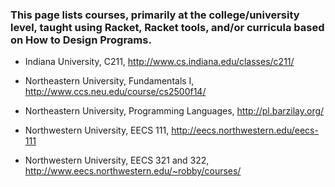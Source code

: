 ### This page lists courses, primarily at the college/university level, taught using Racket, Racket tools, and/or curricula based on How to Design Programs.

* Indiana University, C211, http://www.cs.indiana.edu/classes/c211/

* Northeastern University, Fundamentals I, http://www.ccs.neu.edu/course/cs2500f14/
* Northeastern University, Programming Languages, http://pl.barzilay.org/

* Northwestern University, EECS 111, http://eecs.northwestern.edu/eecs-111
* Northwestern University, EECS 321 and 322, http://www.eecs.northwestern.edu/~robby/courses/
